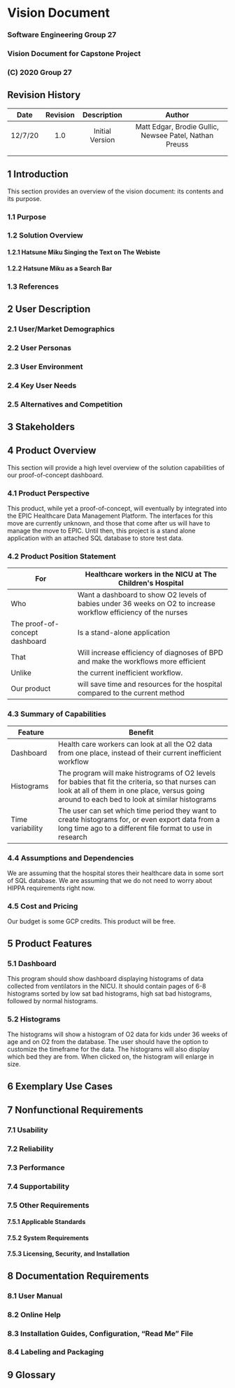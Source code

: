 # Vision Document
### Software Engineering Group 27
### Vision Document for Capstone Project
### (C) 2020 Group 27

## Revision History
| Date | Revision | Description | Author |
| :--: | :--: | :--: | :--: |
| 12/7/20 | 1.0 | Initial Version | Matt Edgar, Brodie Gullic, Newsee Patel, Nathan Preuss |
| | | | |
| | | | |

## 1 Introduction

This section provides an overview of the vision document: its contents and its purpose.

### 1.1 Purpose

### 1.2 Solution Overview

#### 1.2.1 Hatsune Miku Singing the Text on The Webiste

#### 1.2.2 Hatsune Miku as a Search Bar

### 1.3 References

## 2 User Description

### 2.1 User/Market Demographics

### 2.2 User Personas

### 2.3 User Environment

### 2.4 Key User Needs
 
### 2.5 Alternatives and Competition

## 3 Stakeholders

## 4 Product Overview

This section will provide a high level overview of the solution capabilities of our proof-of-concept dashboard.

### 4.1 Product Perspective

This product, while yet a proof-of-concept, will eventually by integrated into the EPIC Healthcare Data Management Platform.  The interfaces for this move are currently unknown, and those that come after us will have to manage the move to EPIC.  Until then, this project is a stand alone application with an attached SQL database to store test data.

### 4.2 Product Position Statement

|For | Healthcare workers in the NICU at The Children's Hospital |
|----|----|
|Who | Want a dashboard to show O2 levels of babies under 36 weeks on O2 to increase workflow efficiency of the nurses|
| The proof-of-concept dashboard | Is a stand-alone application|
| That | Will increase efficiency of diagnoses of BPD and make the workflows more efficient |
| Unlike | the current inefficient workflow. |
| Our product | will save time and resources for the hospital compared to the current method |

### 4.3 Summary of Capabilities

| Feature | Benefit |
| ----- | ---- |
| Dashboard | Health care workers can look at all the O2 data from one place, instead of their current inefficient workflow |
| Histograms | The program will make histrograms of O2 levels for babies that fit the criteria, so that nurses can look at all of them in one place, versus going around to each bed to look at similar histograms | 
| Time variability | The user can set which time period they want to create histograms for, or even export data from a long time ago to a different file format to use in research | 

### 4.4 Assumptions and Dependencies

We are assuming that the hospital stores their healthcare data in some sort of SQL database.
We are assuming that we do not need to worry about HIPPA requirements right now.

### 4.5 Cost and Pricing

Our budget is some GCP credits.
This product will be free.

## 5 Product Features

### 5.1 Dashboard

This program should show dashboard displaying histograms of data collected from ventilators in the NICU.  It should contain pages of 6-8 histograms sorted by low sat bad histograms, high sat bad histograms, followed by normal histograms.

### 5.2 Histograms

The histograms will show a histogram of O2 data for kids under 36 weeks of age and on O2 from the database.  The user should have the option to customize the timeframe for the data.  The histograms will also display which bed they are from.  When clicked on, the histogram will enlarge in size.

## 6 Exemplary Use Cases

## 7 Nonfunctional Requirements

### 7.1 Usability

### 7.2 Reliability

### 7.3 Performance

### 7.4 Supportability

### 7.5 Other Requirements

#### 7.5.1 Applicable Standards

#### 7.5.2 System Requirements

#### 7.5.3 Licensing, Security, and Installation

## 8 Documentation Requirements

### 8.1 User Manual

### 8.2 Online Help

### 8.3 Installation Guides, Configuration, “Read Me” File

### 8.4 Labeling and Packaging

## 9 Glossary

